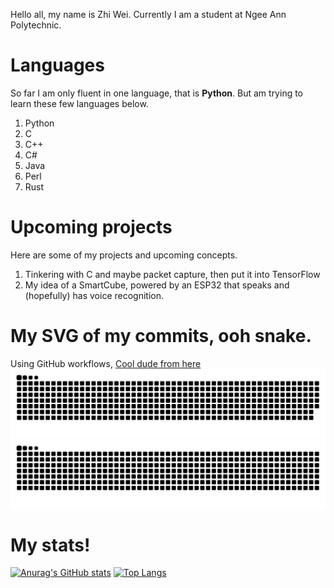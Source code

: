 Hello all, my name is Zhi Wei. Currently I am a student at Ngee Ann Polytechnic. 
# Languages
So far I am only fluent in one language, that is **Python**. But am trying to learn these few languages below.
1. Python
2. C
3. C++
4. C#
5. Java
6. Perl
7. Rust
# Upcoming projects
Here are some of my projects and upcoming concepts.
1. Tinkering with C and maybe packet capture, then put it into TensorFlow
2. My idea of a SmartCube, powered by an ESP32 that speaks and (hopefully) has voice recognition.
# My SVG of my commits, ooh snake.
Using GitHub workflows, [Cool dude from here](https://github.com/Platane/snk)
![github contribution grid snake animation](https://raw.githubusercontent.com/platane/platane/output/github-contribution-grid-snake-dark.svg#gh-dark-mode-only)![github contribution grid snake animation](https://raw.githubusercontent.com/leezhiwei/leezhiwei/output/github-contribution-grid-snake.svg)
# My stats!
[![Anurag's GitHub stats](https://github-readme-stats.vercel.app/api?username=leezhiwei&theme=dracula)](https://github.com/anuraghazra/github-readme-stats)
[![Top Langs](https://github-readme-stats.vercel.app/api/top-langs/?username=leezhiwei&theme=dracula)](https://github.com/anuraghazra/github-readme-stats)
